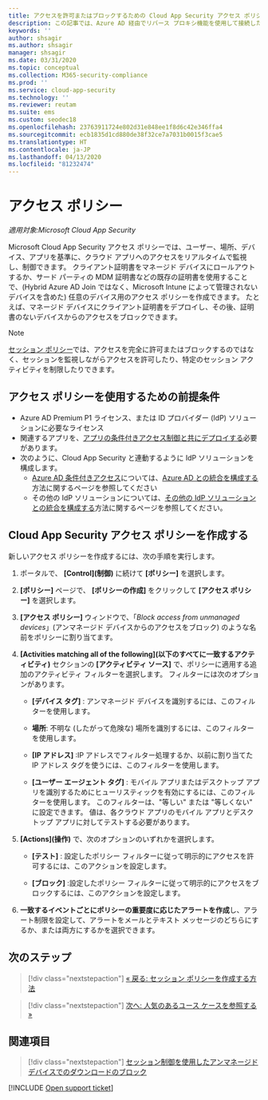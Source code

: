 ```yaml
---
title: アクセスを許可またはブロックするための Cloud App Security アクセス ポリシーを作成する
description: この記事では、Azure AD 経由でリバース プロキシ機能を使用して接続したアプリへのアクセスを許可およびブロックするために、Cloud App Security の "アプリの条件付きアクセス制御" アクセス ポリシーを設定する手順について説明します。
keywords: ''
author: shsagir
ms.author: shsagir
manager: shsagir
ms.date: 03/31/2020
ms.topic: conceptual
ms.collection: M365-security-compliance
ms.prod: ''
ms.service: cloud-app-security
ms.technology: ''
ms.reviewer: reutam
ms.suite: ems
ms.custom: seodec18
ms.openlocfilehash: 23763911724e802d31e848ee1f8d6c42e346ffa4
ms.sourcegitcommit: ecb1835d1cd880de38f32ce7a7031b0015f3cae5
ms.translationtype: HT
ms.contentlocale: ja-JP
ms.lasthandoff: 04/13/2020
ms.locfileid: "81232474"
---
```

# <a name="access-policies"></a>アクセス ポリシー

*適用対象:Microsoft Cloud App Security*

Microsoft Cloud App Security アクセス ポリシーでは、ユーザー、場所、デバイス、アプリを基準に、クラウド アプリへのアクセスをリアルタイムで監視し、制御できます。 クライアント証明書をマネージド デバイスにロールアウトするか、サード パーティの MDM 証明書などの既存の証明書を使用することで、(Hybrid Azure AD Join ではなく、Microsoft Intune によって管理されないデバイスを含めた) 任意のデバイス用のアクセス ポリシーを作成できます。 たとえば、マネージド デバイスにクライアント証明書をデプロイし、その後、証明書のないデバイスからのアクセスをブロックできます。

> [!NOTE]
> [セッション ポリシー](session-policy-aad.md)では、アクセスを完全に許可またはブロックするのではなく、セッションを監視しながらアクセスを許可したり、特定のセッション アクティビティを制限したりできます。

## <a name="prerequisites-to-using-access-policies"></a>アクセス ポリシーを使用するための前提条件

- Azure AD Premium P1 ライセンス、または ID プロバイダー (IdP) ソリューションに必要なライセンス
- 関連するアプリを、[アプリの条件付きアクセス制御と共にデプロイする](proxy-deployment-aad.md)必要があります。
- 次のように、Cloud App Security と連動するように IdP ソリューションを構成します。
  - [Azure AD 条件付きアクセス](https://docs.microsoft.com/azure/active-directory/active-directory-conditional-access-azure-portal)については、[Azure AD との統合を構成する](proxy-deployment-aad.md#configure-integration-with-azure-ad)方法に関するページを参照してください
  - その他の IdP ソリューションについては、[その他の IdP ソリューションとの統合を構成する](proxy-deployment-aad.md#configure-integration-with-other-idp-solutions)方法に関するページを参照してください。

## <a name="create-a-cloud-app-security-access-policy"></a>Cloud App Security アクセス ポリシーを作成する

新しいアクセス ポリシーを作成するには、次の手順を実行します。

1. ポータルで、 **[Control]\(制御\)** に続けて **[ポリシー]** を選択します。
2. **[ポリシー]** ページで、 **[ポリシーの作成]** をクリックして **[アクセス ポリシー]** を選択します。

3. **[アクセス ポリシー]** ウィンドウで、「*Block access from unmanaged devices*」(アンマネージド デバイスからのアクセスをブロック) のような名前をポリシーに割り当てます。

4. **[Activities matching all of the following]\(以下のすべてに一致するアクティビティ\)** セクションの **[アクティビティ ソース]** で、ポリシーに適用する追加のアクティビティ フィルターを選択します。 フィルターには次のオプションがあります。

    - **[デバイス タグ]** : アンマネージド デバイスを識別するには、このフィルターを使用します。

    - **場所**: 不明な (したがって危険な) 場所を識別するには、このフィルターを使用します。

    - **[IP アドレス]** :IP アドレスでフィルター処理するか、以前に割り当てた IP アドレス タグを使うには、このフィルターを使用します。

    - **[ユーザー エージェント タグ]** : モバイル アプリまたはデスクトップ アプリを識別するためにヒューリスティックを有効にするには、このフィルターを使用します。 このフィルターは、"等しい" または "等しくない" に設定できます。 値は、各クラウド アプリのモバイル アプリとデスクトップ アプリに対してテストする必要があります。

5. **[Actions]\(操作\)** で、次のオプションのいずれかを選択します。

    - **[テスト]** : 設定したポリシー フィルターに従って明示的にアクセスを許可するには、このアクションを設定します。

    - **[ブロック]** :設定したポリシー フィルターに従って明示的にアクセスをブロックするには、このアクションを設定します。

6. **一致するイベントごとにポリシーの重要度に応じたアラートを作成**し、アラート制限を設定して、アラートをメールとテキスト メッセージのどちらにするか、または両方にするかを選択できます。

## <a name="next-steps"></a>次のステップ

> [!div class="nextstepaction"]
> [« 戻る: セッション ポリシーを作成する方法](session-policy-aad.md)

> [!div class="nextstepaction"]
> [次へ: 人気のあるユース ケースを参照する »](use-case-proxy-block-session-aad.md)

## <a name="see-also"></a>関連項目

> [!div class="nextstepaction"]
> [セッション制御を使用したアンマネージド デバイスでのダウンロードのブロック](use-case-proxy-block-session-aad.md)

[!INCLUDE [Open support ticket](includes/support.md)]
